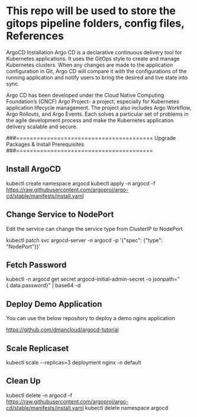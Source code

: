 # This repo will be used to store the gitops pipeline folders, config files, References

ArgoCD Installation
Argo CD is a declarative continuous delivery tool for Kubernetes applications. 
It uses the GitOps style to create and manage Kubernetes clusters. 
When any changes are made to the application configuration in Git, 
Argo CD will compare it with the configurations of the running application 
and notify users to bring the desired and live state into sync.

Argo CD has been developed under the Cloud Native Computing Foundation’s (CNCF) 
Argo Project- a project, especially for Kubernetes application lifecycle management. 
The project also includes Argo Workflow, Argo Rollouts, and Argo Events.
Each solves a particular set of problems in the agile development process 
and make the Kubernetes application delivery scalable and secure.

###========================================
Upgrade Packages & Install Prerequisites
###========================================

Install ArgoCD
--------------
kubectl create namespace argocd
kubectl apply -n argocd -f https://raw.githubusercontent.com/argoproj/argo-cd/stable/manifests/install.yaml

Change Service to NodePort
--------------------------
Edit the service can change the service type from ClusterIP to NodePort

kubectl patch svc argocd-server -n argocd -p '{"spec": {"type": "NodePort"}}' 

Fetch Password
--------------
kubectl -n argocd get secret argocd-initial-admin-secret -o jsonpath="{.data.password}" | base64 -d

Deploy Demo Application
-----------------------
You can use the below repository to deploy a demo nginx application

https://github.com/dmancloud/argocd-tutorial

Scale Replicaset
----------------
kubectl scale --replicas=3 deployment nginx -n default

Clean Up
--------
kubectl delete -n argocd -f https://raw.githubusercontent.com/argoproj/argo-cd/stable/manifests/install.yaml
kubectl delete namespace argocd
